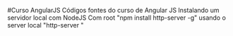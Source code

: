 ﻿#Curso AngularJS
	Códigos fontes do curso de Angular JS
	Instalando um servidor local com NodeJS
		Com root "npm install http-server -g"
		usando o server local "http-server <diretorio>"
